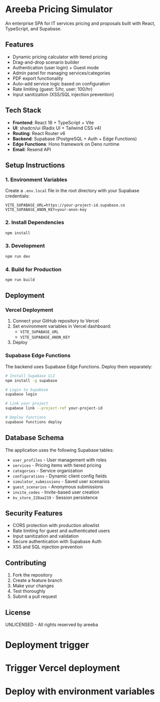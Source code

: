 # Areeba Pricing Simulator

An enterprise SPA for IT services pricing and proposals built with React, TypeScript, and Supabase.

## Features

- Dynamic pricing calculator with tiered pricing
- Drag-and-drop scenario builder
- Authentication (user login) + Guest mode
- Admin panel for managing services/categories
- PDF export functionality
- Auto-add service logic based on configuration
- Rate limiting (guest: 5/hr, user: 100/hr)
- Input sanitization (XSS/SQL injection prevention)

## Tech Stack

- **Frontend**: React 18 + TypeScript + Vite
- **UI**: shadcn/ui (Radix UI + Tailwind CSS v4)
- **Routing**: React Router v6
- **Backend**: Supabase (PostgreSQL + Auth + Edge Functions)
- **Edge Functions**: Hono framework on Deno runtime
- **Email**: Resend API

## Setup Instructions

### 1. Environment Variables

Create a `.env.local` file in the root directory with your Supabase credentials:

```env
VITE_SUPABASE_URL=https://your-project-id.supabase.co
VITE_SUPABASE_ANON_KEY=your-anon-key
```

### 2. Install Dependencies

```bash
npm install
```

### 3. Development

```bash
npm run dev
```

### 4. Build for Production

```bash
npm run build
```

## Deployment

### Vercel Deployment

1. Connect your GitHub repository to Vercel
2. Set environment variables in Vercel dashboard:
   - `VITE_SUPABASE_URL`
   - `VITE_SUPABASE_ANON_KEY`
3. Deploy

### Supabase Edge Functions

The backend uses Supabase Edge Functions. Deploy them separately:

```bash
# Install Supabase CLI
npm install -g supabase

# Login to Supabase
supabase login

# Link your project
supabase link --project-ref your-project-id

# Deploy functions
supabase functions deploy
```

## Database Schema

The application uses the following Supabase tables:

- `user_profiles` - User management with roles
- `services` - Pricing items with tiered pricing
- `categories` - Service organization
- `configurations` - Dynamic client config fields
- `simulator_submissions` - Saved user scenarios
- `guest_scenarios` - Anonymous submissions
- `invite_codes` - Invite-based user creation
- `kv_store_228aa219` - Session persistence

## Security Features

- CORS protection with production allowlist
- Rate limiting for guest and authenticated users
- Input sanitization and validation
- Secure authentication with Supabase Auth
- XSS and SQL injection prevention

## Contributing

1. Fork the repository
2. Create a feature branch
3. Make your changes
4. Test thoroughly
5. Submit a pull request

## License

UNLICENSED - All rights reserved by areeba
# Deployment trigger
# Trigger Vercel deployment
# Deploy with environment variables
